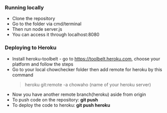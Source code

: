### Running locally
  * Clone the repository
  * Go to the folder via cmd/terminal
  * Then run node server.js
  * You can access it through localhost:8080

### Deploying to Heroku
  * Install heroku-toolbelt - go to https://toolbelt.heroku.com, choose your platform and follow the steps
  * Go to your local chowchecker folder then add remote for heroku by this command
     > heroku git:remote -a chowaho (name of your heroku server)
  * Now you have another remote branch(heroku) aside from origin
  * To push code on the repository: **git push**
  * To deploy the code to heroku: **git push heroku**
